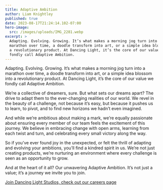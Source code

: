 ```yaml
---
title: Adaptive Ambition
author: Liam Knightley
published: true
date: 2023-08-17T21:24:14.102-07:00
hero-image:
  src: /images/uploads/IMG_2281.webp
excerpt: >
  Adapting. Evolving. Growing. It’s what makes a morning jog turn into a
  marathon over time, a doodle transform into art, or a simple idea blossom into
  a revolutionary product. At Dancing Light, it’s the core of our value we
  fondly call Adaptive Ambition.
---
```

Adapting. Evolving. Growing. It’s what makes a morning jog turn into a marathon over time, a doodle transform into art, or a simple idea blossom into a revolutionary product. At Dancing Light, it’s the core of our value we fondly call Adaptive Ambition.

We’re a collective of dreamers, sure. But what sets our dreams apart? The drive to adapt them to the ever-changing realities of our world. We revel in the beauty of a challenge, not because it’s easy, but because it pushes us to learn, to pivot, and to find new horizons we hadn’t even imagined.

And while we’re ambitious about making a mark, we’re equally passionate about ensuring every member of our team feels the excitement of this journey. We believe in embracing change with open arms, learning from each twist and turn, and celebrating every small victory along the way.

So if you’ve ever found joy in the unexpected, or felt the thrill of adapting and evolving your ambitions, you’ll find a kindred spirit in us. We’re not just creating products, we’re nurturing an environment where every challenge is seen as an opportunity to grow.

And at the heart of it all? Our unwavering Adaptive Ambition. It’s not just a value; it’s a journey we invite you to join.

[Join Dancing Light Studios, check out our careers page](/careers)

